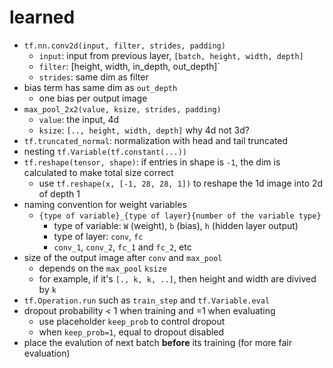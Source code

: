 # learned

- `tf.nn.conv2d(input, filter, strides, padding)`
  - `input`: input from previous layer, `[batch, height, width, depth]`
  - `filter`: [height, width, in_depth, out_depth]`
  - `strides`: same dim as filter
- bias term has same dim as `out_depth`
  - one bias per output image
- `max_pool_2x2(value, ksize, strides, padding)`
  - `value`: the input, 4d
  - `ksize`: `[.., height, width, depth]` why 4d not 3d?
- `tf.truncated_normal`: normalization with head and tail truncated
- nesting `tf.Variable(tf.constant(...))`
- `tf.reshape(tensor, shape)`: if entries in shape is `-1`, the dim is calculated to make total size correct
  - use `tf.reshape(x, [-1, 28, 28, 1])` to reshape the 1d image into 2d of depth 1
- naming convention for weight variables
  - `{type of variable}_{type of layer}{number of the variable type}`
    - type of variable: `W` (weight), `b` (bias), `h` (hidden layer output)
    - type of layer: `conv`, `fc`
    - `conv_1`, `conv_2`, `fc_1` and `fc_2`, etc
- size of the output image after `conv` and `max_pool`
  - depends on the `max_pool` `ksize`
  - for example, if it's `[., k, k, ..]`, then height and width are divived by `k`
- `tf.Operation.run` such as `train_step` and `tf.Variable.eval`
- dropout probability < 1 when training and =1 when evaluating
  - use placeholder `keep_prob` to control dropout
  - when `keep_prob=1`, equal to dropout disabled
- place the evalution of next batch **before** its training (for more fair evaluation)